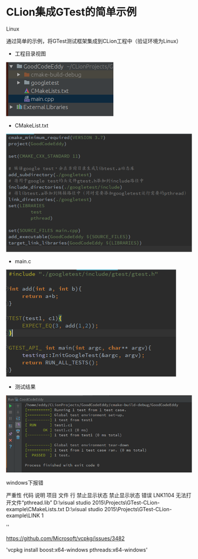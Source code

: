 # CLion集成GTest的简单示例

Linux


通过简单的示例，将GTest测试框架集成到CLion工程中（验证环境为Linux）
* 工程目录视图

![](./assets/catalogView.png)

* CMakeList.txt

![](./assets/CMakeList.png)

* main.c

![](./assets/mainCode.png)

* 测试结果

![](./assets/result.png)

windows下报错


严重性	代码	说明	项目	文件	行	禁止显示状态	禁止显示状态
错误	LNK1104	无法打开文件“pthread.lib”	D:\visual studio 2015\Projects\GTest-CLion-example\CMakeLists.txt	D:\visual studio 2015\Projects\GTest-CLion-example\LINK	1		


''

https://github.com/Microsoft/vcpkg/issues/3482

'vcpkg install boost:x64-windows pthreads:x64-windows'
